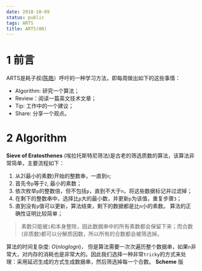 ```yaml
---
date: 2018-10-09
status: public
tags: ARTS
title: ARTS(00)
---
```

# 1 前言
ARTS是耗子叔([陈皓](https://coolshell.cn/haoel)）呼吁的一种学习方法，即每周做出如下的这些事情：
- Algorithm: 研究一个算法；
- Review：阅读一篇英文技术文章；
- Tip: 工作中的一个建议；
- Share: 分享一个观点。

# 2 Algorithm
**Sieve of Eratosthenes** (埃拉托斯特尼筛法)是古老的筛选质数的算法，该算法非常简单，主要流程如下：
1. 从2(最小的素数)开始的整数串，一直到`n`;
2. 首先令`p`等于`2`, 最小的素数；
3. 依次枚举`p`的整数倍，但不包括`p`，直到不大于`n`，将这些数据标记并过滤掉；
4. 在剩下的整数串中，选择比`p`大的最小数，并更新`p`为该值，重复步骤`3`；
5. 直到没有`p`值可以更新，算法结束，剩下的数据都是比`n`小的素数。
算法的正确性证明比较简单；
> 素数只能被`1`和本身整除，因此数据串中的所有素数都会保留下来；而合数(非质数)都可以分解质因数，所以所有的合数都会被筛选掉。

算法的时间复杂度: $O(n log logn)$， 但是算法需要一次次遍历整个数据串，如果`n`非常大，对内存的消耗也是非常大的。因此我们选择一种非常`tricky`的方式来处理：采用延迟生成的方式生成数据串，然后筛选掉每一个合数。
**Scheme** 版
```scheme

```